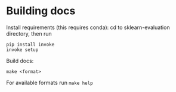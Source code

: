 # Building docs

Install requirements (this requires conda):
cd to sklearn-evaluation directory, then run
```
pip install invoke
invoke setup
```

Build docs:

```
make <format>
```

For available formats run `make help`